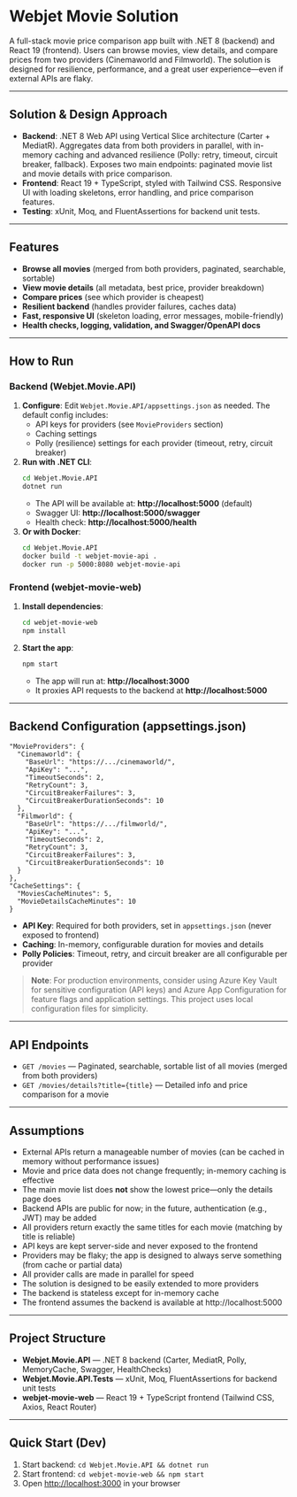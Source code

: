 # Webjet Movie Solution

A full-stack movie price comparison app built with .NET 8 (backend) and React 19 (frontend). Users can browse movies, view details, and compare prices from two providers (Cinemaworld and Filmworld). The solution is designed for resilience, performance, and a great user experience—even if external APIs are flaky.

---

## Solution & Design Approach

- **Backend**: .NET 8 Web API using Vertical Slice architecture (Carter + MediatR). Aggregates data from both providers in parallel, with in-memory caching and advanced resilience (Polly: retry, timeout, circuit breaker, fallback). Exposes two main endpoints: paginated movie list and movie details with price comparison.
- **Frontend**: React 19 + TypeScript, styled with Tailwind CSS. Responsive UI with loading skeletons, error handling, and price comparison features.
- **Testing**: xUnit, Moq, and FluentAssertions for backend unit tests.

---

## Features

- **Browse all movies** (merged from both providers, paginated, searchable, sortable)
- **View movie details** (all metadata, best price, provider breakdown)
- **Compare prices** (see which provider is cheapest)
- **Resilient backend** (handles provider failures, caches data)
- **Fast, responsive UI** (skeleton loading, error messages, mobile-friendly)
- **Health checks, logging, validation, and Swagger/OpenAPI docs**

---

## How to Run

### Backend (Webjet.Movie.API)

1. **Configure**: Edit `Webjet.Movie.API/appsettings.json` as needed. The default config includes:
   - API keys for providers (see `MovieProviders` section)
   - Caching settings
   - Polly (resilience) settings for each provider (timeout, retry, circuit breaker)
2. **Run with .NET CLI**:
   ```bash
   cd Webjet.Movie.API
   dotnet run
   ```
   - The API will be available at: **http://localhost:5000** (default)
   - Swagger UI: **http://localhost:5000/swagger**
   - Health check: **http://localhost:5000/health**
3. **Or with Docker**:
   ```bash
   cd Webjet.Movie.API
   docker build -t webjet-movie-api .
   docker run -p 5000:8080 webjet-movie-api
   ```

### Frontend (webjet-movie-web)

1. **Install dependencies**:
   ```bash
   cd webjet-movie-web
   npm install
   ```
2. **Start the app**:
   ```bash
   npm start
   ```
   - The app will run at: **http://localhost:3000**
   - It proxies API requests to the backend at **http://localhost:5000**

---

## Backend Configuration (appsettings.json)

```
"MovieProviders": {
  "Cinemaworld": {
    "BaseUrl": "https://.../cinemaworld/",
    "ApiKey": "...",
    "TimeoutSeconds": 2,
    "RetryCount": 3,
    "CircuitBreakerFailures": 3,
    "CircuitBreakerDurationSeconds": 10
  },
  "Filmworld": {
    "BaseUrl": "https://.../filmworld/",
    "ApiKey": "...",
    "TimeoutSeconds": 2,
    "RetryCount": 3,
    "CircuitBreakerFailures": 3,
    "CircuitBreakerDurationSeconds": 10
  }
},
"CacheSettings": {
  "MoviesCacheMinutes": 5,
  "MovieDetailsCacheMinutes": 10
}
```
- **API Key**: Required for both providers, set in `appsettings.json` (never exposed to frontend)
- **Caching**: In-memory, configurable duration for movies and details
- **Polly Policies**: Timeout, retry, and circuit breaker are all configurable per provider

> **Note**: For production environments, consider using Azure Key Vault for sensitive configuration (API keys) and Azure App Configuration for feature flags and application settings. This project uses local configuration files for simplicity.

---

## API Endpoints

- `GET /movies` — Paginated, searchable, sortable list of all movies (merged from both providers)
- `GET /movies/details?title={title}` — Detailed info and price comparison for a movie

---

## Assumptions

- External APIs return a manageable number of movies (can be cached in memory without performance issues)
- Movie and price data does not change frequently; in-memory caching is effective
- The main movie list does **not** show the lowest price—only the details page does
- Backend APIs are public for now; in the future, authentication (e.g., JWT) may be added
- All providers return exactly the same titles for each movie (matching by title is reliable)
- API keys are kept server-side and never exposed to the frontend
- Providers may be flaky; the app is designed to always serve something (from cache or partial data)
- All provider calls are made in parallel for speed
- The solution is designed to be easily extended to more providers
- The backend is stateless except for in-memory cache
- The frontend assumes the backend is available at http://localhost:5000

---

## Project Structure

- **Webjet.Movie.API** — .NET 8 backend (Carter, MediatR, Polly, MemoryCache, Swagger, HealthChecks)
- **Webjet.Movie.API.Tests** — xUnit, Moq, FluentAssertions for backend unit tests
- **webjet-movie-web** — React 19 + TypeScript frontend (Tailwind CSS, Axios, React Router)

---

## Quick Start (Dev)

1. Start backend: `cd Webjet.Movie.API && dotnet run`
2. Start frontend: `cd webjet-movie-web && npm start`
3. Open [http://localhost:3000](http://localhost:3000) in your browser
